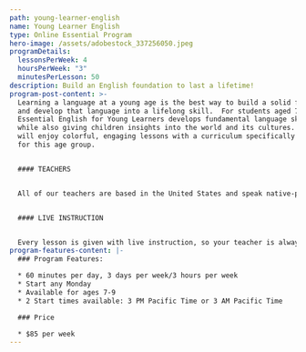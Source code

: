 ```yaml
---
path: young-learner-english
name: Young Learner English
type: Online Essential Program
hero-image: /assets/adobestock_337256050.jpeg
programDetails:
  lessonsPerWeek: 4
  hoursPerWeek: "3"
  minutesPerLesson: 50
description: Build an English foundation to last a lifetime!
program-post-content: >-
  Learning a language at a young age is the best way to build a solid foundation
  and develop that language into a lifelong skill.  For students aged 7-9,
  Essential English for Young Learners develops fundamental language skills
  while also giving children insights into the world and its cultures.  Student
  will enjoy colorful, engaging lessons with a curriculum specifically designed
  for this age group.


  #### TEACHERS


  All of our teachers are based in the United States and speak native-proficient level English. Every teacher has a TEFL Certificate or Master's Degree and extensive instructional experience.


  #### LIVE INSTRUCTION


  Every lesson is given with live instruction, so your teacher is always there to provide feedback and correction. You'll meet and practice with students from around the world as you improve your English skills together!
program-features-content: |-
  ### Program Features:

  * 60 minutes per day, 3 days per week/3 hours per week
  * Start any Monday 
  * Available for ages 7-9
  * 2 Start times available: 3 PM Pacific Time or 3 AM Pacific Time

  ### Price

  * $85 per week
---
```

